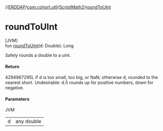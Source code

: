 //[ERDDAP](../../../index.md)/[com.cohort.util](../index.md)/[ScriptMath2](index.md)/[roundToUInt](round-to-u-int.md)

# roundToUInt

[JVM]\
fun [roundToUInt](round-to-u-int.md)(d: Double): Long

Safely rounds a double to a uint.

#### Return

4294967295L if d is too small, too big, or NaN; otherwise d, rounded to the nearest short. Undesirable: d.5 rounds up for positive numbers, down for negative.

#### Parameters

JVM

| | |
|---|---|
| d | any double |
